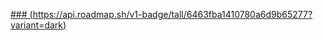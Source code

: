 [### (https://api.roadmap.sh/v1-badge/tall/6463fba1410780a6d9b65277?variant=dark)](https://api.roadmap.sh/v1-badge/tall/6463fba1410780a6d9b65277?variant=dark)

<!--
**Mordorrrrrr/Mordorrrrrr** is a ✨ _special_ ✨ repository because its `README.md` (this file) appears on your GitHub profile.

Here are some ideas to get you started:

- 🔭 I’m currently working on ...
- 🌱 I’m currently learning ...
- 👯 I’m looking to collaborate on ...
- 🤔 I’m looking for help with ...
- 💬 Ask me about ...
- 📫 How to reach me: ...
- 😄 Pronouns: ...
- ⚡ Fun fact: ...
-->
